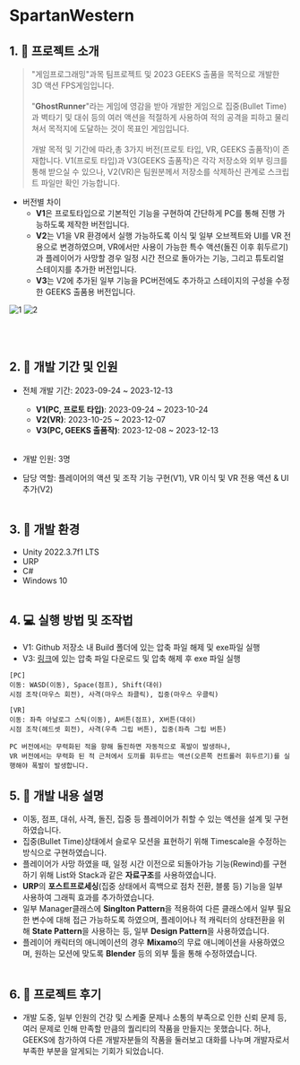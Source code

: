 # SpartanWestern

## 1. :file_folder: 프로젝트 소개
> "게임프로그래밍"과목 팀프로젝트 및 2023 GEEKS 출품을 목적으로 개발한 3D 액션 FPS게임입니다. </br></br>
> "**GhostRunner**"라는 게임에 영감을 받아 개발한 게임으로 집중(Bullet Time)과 벽타기 및 대쉬 등의 여러 액션을 적절하게 사용하여 적의 공격을 피하고 물리쳐서 목적지에 도달하는 것이 목표인 게임입니다. </br></br>
> 개발 목적 및 기간에 따라,총 3가지 버전(프로토 타입, VR, GEEKS 출품작)이 존재합니다. V1(프로토 타입)과 V3(GEEKS 출품작)은 각각 저장소와 외부 링크를 통해 받으실 수 있으나, V2(VR)은 팀원분께서 저장소를 삭제하신 관계로 스크립트 파일만 확인 가능합니다.

* 버전별 차이
  * **V1**은 프로토타입으로 기본적인 기능을 구현하여 간단하게 PC를 통해 진행 가능하도록 제작한 버전입니다.
  * **V2**는 V1을 VR 환경에서 실행 가능하도록 이식 및 일부 오브젝트와 UI를 VR 전용으로 변경하였으며, VR에서만 사용이 가능한 특수 액션(돌진 이후 휘두르기)과 플레이어가 사망할 경우 일정 시간 전으로 돌아가는 기능, 그리고 튜토리얼 스테이지를 추가한 버전입니다.
  * **V3**는 V2에 추가된 일부 기능을 PC버전에도 추가하고 스테이지의 구성을 수정한 GEEKS 출품용 버전입니다.

![1](https://github.com/user-attachments/assets/d6260903-7326-4299-a977-80b4bf48a595)
![2](https://github.com/user-attachments/assets/29614722-fb72-49ba-8483-63ca71a9120c)

</br></br>

## 2. :calendar: 개발 기간 및 인원
* 전체 개발 기간: 2023-09-24 ~ 2023-12-13
  * **V1(PC, 프로토 타입)**: 2023-09-24 ~ 2023-10-24
  * **V2(VR)**: 2023-10-25 ~ 2023-12-07
  * **V3(PC, GEEKS 출품작)**: 2023-12-08 ~ 2023-12-13
</br></br>

* 개발 인원: 3명
* 담당 역할: 플레이어의 액션 및 조작 기능 구현(V1), VR 이식 및 VR 전용 액션 & UI 추가(V2)
</br></br>

## 3. :house_with_garden: 개발 환경
* Unity 2022.3.7f1 LTS
* URP
* C#
* Windows 10
</br></br>

## 4. :computer: 실행 방법 및 조작법
* V1: Github 저장소 내 Build 폴더에 있는 압축 파일 해제 및 exe파일 실행
* V3: [링크](https://drive.google.com/file/d/1q03uG--xxRqRKnch7QZBmD0u60sRQWDY/view?usp=sharing)에 있는 압축 파일 다운로드 및 압축 해제 후 exe 파일 실행

```
[PC]
이동: WASD(이동), Space(점프), Shift(대쉬)
시점 조작(마우스 회전), 사격(마우스 좌클릭), 집중(마우스 우클릭)

[VR]
이동: 좌측 아날로그 스틱(이동), A버튼(점프), X버튼(대쉬)
시점 조작(헤드셋 회전), 사격(우측 그립 버튼), 집중(좌측 그립 버튼)

PC 버전에서는 무력화된 적을 향해 돌진하면 자동적으로 폭발이 발생하나,
VR 버전에서는 무력화 된 적 근처에서 도끼를 휘두르는 액션(오른쪽 컨트롤러 휘두르기)를 실행해야 폭발이 발생합니다.
```

## 5. :page_facing_up: 개발 내용 설명
*  이동, 점프, 대쉬, 사격, 돌진, 집중 등 플레이어가 취할 수 있는 액션을 설계 및 구현하였습니다.
*  집중(Bullet Time)상태에서 슬로우 모션을 표현하기 위해 Timescale을 수정하는 방식으로 구현하였습니다.
*  플레이어가 사망 하였을 때, 일정 시간 이전으로 되돌아가능 기능(Rewind)를 구현하기 위해 List와 Stack과 같은 **자료구조**를 사용하였습니다.
*  **URP**의 **포스트프로세싱**(집중 상태에서 흑백으로 점차 전환, 블룸 등) 기능을 일부 사용하여 그래픽 효과를 추가하였습니다.
*  일부 Manager클래스에 **Singlton Pattern**을 적용하여 다른 클래스에서 일부 필요한 변수에 대해 접근 가능하도록 하였으며, 플레이어나 적 캐릭터의 상태전환을 위해 **State Pattern**을 사용하는 등, 일부 **Design Pattern**을 사용하였습니다.
*  플레이어 캐릭터의 애니메이션의 경우 **Mixamo**의 무료 애니메이션을 사용하였으며, 원하는 모션에 맞도록 **Blender** 등의 외부 툴을 통해 수정하였습니다.
</br></br>

## 6. :thought_balloon: 프로젝트 후기
* 개발 도중, 일부 인원의 건강 및 스케줄 문제나 소통의 부족으로 인한 신뢰 문제 등, 여러 문제로 인해 만족할 만큼의 퀄리티의 작품을 만들지는 못했습니다. 허나, GEEKS에 참가하여 다른 개발자분들의 작품을 둘러보고 대화를 나누며 개발자로서 부족한 부분을 알게되는 기회가 되었습니다.
